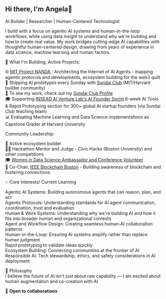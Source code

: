 ## Hi there, I'm Angela👋
AI Builder | Researcher | Human-Centered Technologist

I build with a focus on agentic AI systems and human-in-the-loop workflows, while using data insight to understand why we're building and how to create real value. My work bridges cutting-edge AI capabilities with thoughtful human-centered design, drawing from years of experience in data science, machine learning and human factors.

🚀 What I'm Building, Active Projects:

🌐 <a href="https://projnanda.github.io/projnanda/#/"> MIT Project NANDA </a>: Architecting the Internet of AI Agents -  mapping agentic protocols and developments, ecosystem building for the web3 quilt <br>
🤖 Shipping AI prototypes every Sunday with <a href ="https://www.sundai.club/">Sundai Club</a> (MIT/Harvard builder community) <br>
🔗 To see my work, check out my <a href="https://www.sundai.club/hacker/c21d887b-582a-4f03-b9ad-5e4fda68faf7"> Sundai Club Profile </a><br>
🎓  Supporting <a href="https://www.venture-lab.ai/"> INSEAD AI Venture Lab's AI Founder Sprint</a> 6-week AI Tools & Rapid Prototyping section for 300+ global AI startup founders (via Sundai Club teaching team) <br>
📊 Evaluating Machine Learning and Data Science implementations as Capstone Grader at Harvard University <br>

Community Leadership:

🤝 Active ecosystem builder <br>
👩‍⚖️ Hackathon Mentor and Judge - Civic Hacks (Boston University) and other competitions <br>
🎓 <a href= "https://www.widsworldwide.org/"> Women in Data Science Ambassador and Conference Volunteer </a> <br>
🔗 Co-Chair, <a href="https://ieee-collabratec.ieee.org/app/community/102/Blockchain/activities">IEEE Blockchain Boston</a> - Building awareness of blockchain and fostering connections <br>

💡 Core Interests/ Current Learning 

Agentic AI Systems: Building autonomous agents that can reason, plan, and act <br>
Agentic Protocols: Understanding standards for AI agent communication, coordination, trust and evaluation <br>
Human & Work Systems: Understanding why we're building AI and how it fits into broader human and organizational contexts <br>
Agent and Workflow Design: Creating seamless human-AI collaboration patterns <br>
Human-in-the-Loop: Ensuring AI systems amplify rather than replace human judgment <br>
Rapid prototyping to validate ideas quickly <br>
Ecosystem Building: Connecting communities at the frontier of AI <br>
Responsible AI: Tech stewardship, ethics, and safety considerations in AI deployment <br>

🎯 Philosophy<br>
I believe the future of AI isn't just about raw capability — I am excited about human augmentation and co-creation with AI <br>

💼 <b> Open to collaborations </b>
